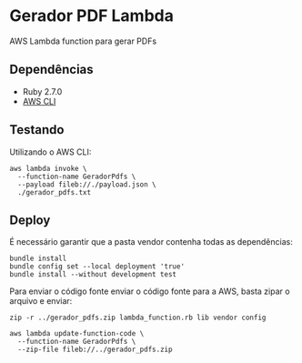 # Gerador PDF Lambda

AWS Lambda function para gerar PDFs

## Dependências

- Ruby 2.7.0
- [AWS CLI](https://docs.aws.amazon.com/pt_br/cli/latest/userguide/getting-started-install.html)

## Testando

Utilizando o AWS CLI:

```
aws lambda invoke \
  --function-name GeradorPdfs \
  --payload fileb://./payload.json \
  ./gerador_pdfs.txt
```

## Deploy

É necessário garantir que a pasta vendor contenha todas as dependências:
```
bundle install
bundle config set --local deployment 'true'
bundle install --without development test
```

Para enviar o código fonte enviar o código fonte para a AWS, basta zipar o arquivo e enviar:

```
zip -r ../gerador_pdfs.zip lambda_function.rb lib vendor config

aws lambda update-function-code \
  --function-name GeradorPdfs \
  --zip-file fileb://../gerador_pdfs.zip
